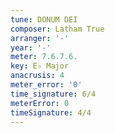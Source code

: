 ```yaml
---
tune: DONUM DEI
composer: Latham True
arranger: '-'
year: '-'
meter: 7.6.7.6.
key: E♭ Major
anacrusis: 4
meter_error: '0'
time_signature: 6/4
meterError: 0
timeSignature: 4/4
---
```

